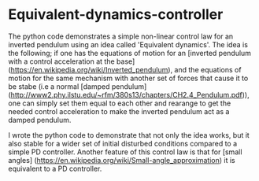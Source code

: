# Equivalent-dynamics-controller
The python code demonstrates a simple non-linear control law for an inverted pendulum using an idea called 'Equivalent dynamics'. The idea is the following; if one has the equations of motion for an [inverted pendulum with a control acceleration at the base] (https://en.wikipedia.org/wiki/Inverted_pendulum), and the equations of motion for the same mechanism with another set of forces that cause it to be stabe (i.e a normal [damped pendulum] (http://www2.phy.ilstu.edu/~rfm/380s13/chapters/CH2.4_Pendulum.pdf)), one can simply set them equal to each other and rearange to get the needed control acceleration to make the inverted pendulum act as a damped pendulum.

I wrote the python code to demonstrate that not only the idea works, but it also stable for a wider set of initial disturbed conditions compared to a simple PD controller. Another feature of this control law is that for [small angles] (https://en.wikipedia.org/wiki/Small-angle_approximation) it is equivalent to a PD controller.
